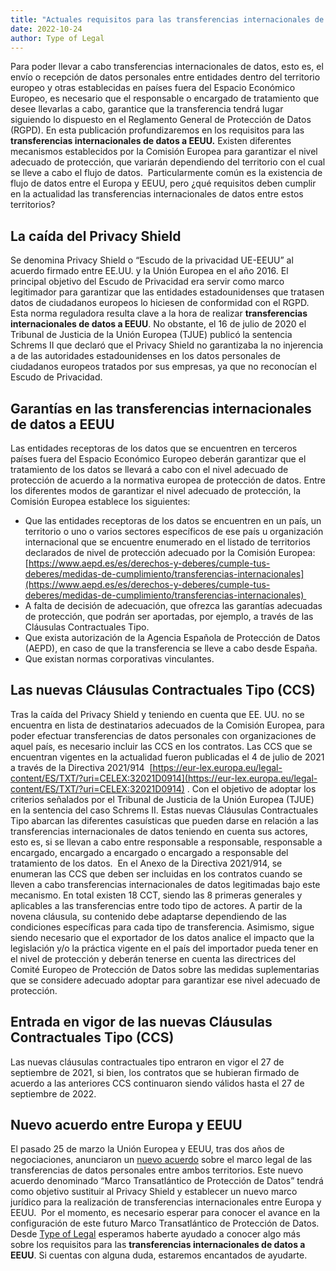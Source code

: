 ```yaml
---
title: "Actuales requisitos para las transferencias internacionales de datos a EEUU"
date: 2022-10-24
author: Type of Legal
---
```


Para poder llevar a cabo transferencias internacionales de datos, esto es, el envío o recepción de datos personales entre entidades dentro del territorio europeo y otras establecidas en países fuera del Espacio Económico Europeo, es necesario que el responsable o encargado de tratamiento que desee llevarlas a cabo, garantice que la transferencia tendrá lugar siguiendo lo dispuesto en el Reglamento General de Protección de Datos (RGPD). En esta publicación profundizaremos en los requisitos para las **transferencias internacionales de datos a EEUU.** Existen diferentes mecanismos establecidos por la Comisión Europea para garantizar el nivel adecuado de protección, que variarán dependiendo del territorio con el cual se lleve a cabo el flujo de datos.  Particularmente común es la existencia de flujo de datos entre el Europa y EEUU, pero ¿qué requisitos deben cumplir en la actualidad las transferencias internacionales de datos entre estos territorios?

**La caída del Privacy Shield**
-------------------------------

Se denomina Privacy Shield o “Escudo de la privacidad UE-EEUU” al acuerdo firmado entre EE.UU. y la Unión Europea en el año 2016. El principal objetivo del Escudo de Privacidad era servir como marco legitimador para garantizar que las entidades estadounidenses que tratasen datos de ciudadanos europeos lo hiciesen de conformidad con el RGPD. Esta norma reguladora resulta clave a la hora de realizar **transferencias internacionales de datos a EEUU**. No obstante, el 16 de julio de 2020 el Tribunal de Justicia de la Unión Europea (TJUE) publicó la sentencia Schrems II que declaró que el Privacy Shield no garantizaba la no injerencia a de las autoridades estadounidenses en los datos personales de ciudadanos europeos tratados por sus empresas, ya que no reconocían el Escudo de Privacidad.

**Garantías en las transferencias internacionales de datos a EEUU**
-------------------------------------------------------------------

Las entidades receptoras de los datos que se encuentren en terceros países fuera del Espacio Económico Europeo deberán garantizar que el tratamiento de los datos se llevará a cabo con el nivel adecuado de protección de acuerdo a la normativa europea de protección de datos. Entre los diferentes modos de garantizar el nivel adecuado de protección, la Comisión Europea establece los siguientes: 

*   Que las entidades receptoras de los datos se encuentren en un país, un territorio o uno o varios sectores específicos de ese país u organización internacional que se encuentre enumerado en el listado de territorios declarados de nivel de protección adecuado por la Comisión Europea: [https://www.aepd.es/es/derechos-y-deberes/cumple-tus-deberes/medidas-de-cumplimiento/transferencias-internacionales](https://www.aepd.es/es/derechos-y-deberes/cumple-tus-deberes/medidas-de-cumplimiento/transferencias-internacionales) 
*   A falta de decisión de adecuación, que ofrezca las garantías adecuadas de protección, que podrán ser aportadas, por ejemplo, a través de las Cláusulas Contractuales Tipo.
*   Que exista autorización de la Agencia Española de Protección de Datos (AEPD), en caso de que la transferencia se lleve a cabo desde España.
*   Que existan normas corporativas vinculantes.

**Las nuevas Cláusulas Contractuales Tipo (CCS)**
-------------------------------------------------

Tras la caída del Privacy Shield y teniendo en cuenta que EE. UU. no se encuentra en lista de destinatarios adecuados de la Comisión Europea, para poder efectuar transferencias de datos personales con organizaciones de aquel país, es necesario incluir las CCS en los contratos. Las CCS que se encuentran vigentes en la actualidad fueron publicadas el 4 de julio de 2021 a través de la Directiva 2021/914  [https://eur-lex.europa.eu/legal-content/ES/TXT/?uri=CELEX:32021D0914](https://eur-lex.europa.eu/legal-content/ES/TXT/?uri=CELEX:32021D0914) . Con el objetivo de adoptar los criterios señalados por el Tribunal de Justicia de la Unión Europea (TJUE) en la sentencia del caso Schrems II. Estas nuevas Cláusulas Contractuales Tipo abarcan las diferentes casuísticas que pueden darse en relación a las transferencias internacionales de datos teniendo en cuenta sus actores, esto es, si se llevan a cabo entre responsable a responsable, responsable a encargado, encargado a encargado o encargado a responsable del tratamiento de los datos.  En el Anexo de la Directiva 2021/914, se enumeran las CCS que deben ser incluidas en los contratos cuando se lleven a cabo transferencias internacionales de datos legitimadas bajo este mecanismo. En total existen 18 CCT, siendo las 8 primeras generales y aplicables a las transferencias entre todo tipo de actores. A partir de la novena cláusula, su contenido debe adaptarse dependiendo de las condiciones específicas para cada tipo de transferencia. Asimismo, sigue siendo necesario que el exportador de los datos analice el impacto que la legislación y/o la práctica vigente en el país del importador pueda tener en el nivel de protección y deberán tenerse en cuenta las directrices del Comité Europeo de Protección de Datos sobre las medidas suplementarias que se considere adecuado adoptar para garantizar ese nivel adecuado de protección.

**Entrada en vigor de las nuevas Cláusulas Contractuales Tipo (CCS)**
---------------------------------------------------------------------

Las nuevas cláusulas contractuales tipo entraron en vigor el 27 de septiembre de 2021, si bien, los contratos que se hubieran firmado de acuerdo a las anteriores CCS continuaron siendo válidos hasta el 27 de septiembre de 2022.

**Nuevo acuerdo entre Europa y EEUU**
-------------------------------------

El pasado 25 de marzo la Unión Europea y EEUU, tras dos años de negociaciones, anunciaron un [nuevo acuerdo](https://ec.europa.eu/commission/presscorner/detail/en/FS_22_2100) sobre el marco legal de las transferencias de datos personales entre ambos territorios. Este nuevo acuerdo denominado “Marco Transatlántico de Protección de Datos” tendrá como objetivo sustituir al Privacy Shield y establecer un nuevo marco jurídico para la realización de transferencias internacionales entre Europa y EEUU.  Por el momento, es necesario esperar para conocer el avance en la configuración de este futuro Marco Transatlántico de Protección de Datos. Desde [Type of Legal](https://typeoflegal.com/) esperamos haberte ayudado a conocer algo más sobre los requisitos para las **transferencias internacionales de datos a EEUU**. Si cuentas con alguna duda, estaremos encantados de ayudarte.
